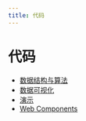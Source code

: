 ```yaml
---
title: 代码
---
```

# 代码 

- [数据结构与算法](/blog/codes/algorithm)    
- [数据可视化](/blog/codes/charts)    
- [演示](/blog/codes/demos)    
- [Web Components](/blog/codes/web-components)    
